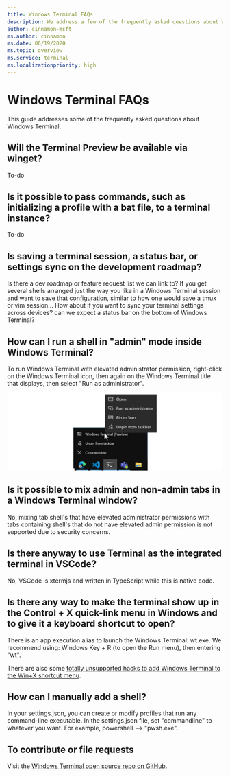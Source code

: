 ```yaml
---
title: Windows Terminal FAQs
description: We address a few of the frequently asked questions about Windows Terminal.
author: cinnamon-msft
ms.author: cinnamon
ms.date: 06/19/2020
ms.topic: overview
ms.service: terminal
ms.localizationpriority: high
---
```


# Windows Terminal FAQs

This guide addresses some of the frequently asked questions about Windows Terminal.

## Will the Terminal Preview be available via winget?

To-do

## Is it possible to pass commands, such as initializing a profile with a bat file, to a terminal instance?

To-do

## Is saving a terminal session, a status bar, or settings sync on the development roadmap?

Is there a dev roadmap or feature request list we can link to?
If you get several shells arranged just the way you like in a Windows Terminal session and want to save that configuration, similar to how one would save a tmux or vim session...
How about if you want to sync your terminal settings across devices?
can we expect a status bar on the bottom of Windows Terminal?

## How can I run a shell in "admin" mode inside Windows Terminal?

To run Windows Terminal with elevated administrator permission, right-click on the Windows Terminal icon, then again on the Windows Terminal title that displays, then select "Run as administrator".

![Windows Terminal admin mode](./images/terminal-admin.png)

## Is it possible to mix admin and non-admin tabs in a Windows Terminal window?

No, mixing tab shell's that have elevated administrator permissions with tabs containing shell's that do not have elevated admin permission is not supported due to security concerns.

## Is there anyway to use Terminal as the integrated terminal in VSCode?

No, VSCode is xtermjs and written in TypeScript while this is native code.

## Is there any way to make the terminal show up in the Control + X quick-link menu in Windows and to give it a keyboard shortcut to open?

There is an app execution alias to launch the Windows Terminal: wt.exe. We recommend using: Windows Key + R (to open the Run menu), then entering "wt".

There are also some [totally unsupported hacks to add Windows Terminal to the Win+X shortcut menu](https://www.hanselman.com/blog/TotallyUnsupportedHacksAddWindowsTerminalToTheWinXShortcutMenu.aspx).

## How can I manually add a shell?

In your settings.json, you can create or modify profiles that run any command-line executable. In the settings.json file, set "commandline" to whatever you want. For example, powershell --> "pwsh.exe".

## To contribute or file requests

Visit the [Windows Terminal open source repo on GitHub](https://github.com/microsoft/terminal).
